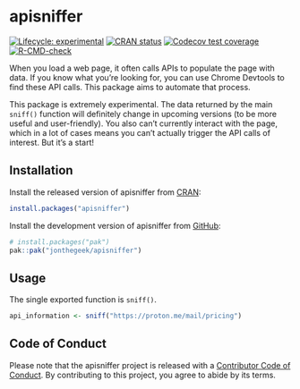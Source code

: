 
<!-- README.md is generated from README.Rmd. Please edit that file -->

# apisniffer

<!-- badges: start -->

[![Lifecycle:
experimental](https://img.shields.io/badge/lifecycle-experimental-orange.svg)](https://lifecycle.r-lib.org/articles/stages.html#experimental)
[![CRAN
status](https://www.r-pkg.org/badges/version/apisniffer)](https://CRAN.R-project.org/package=apisniffer)
[![Codecov test
coverage](https://codecov.io/gh/jonthegeek/apisniffer/branch/main/graph/badge.svg)](https://app.codecov.io/gh/jonthegeek/apisniffer?branch=main)
[![R-CMD-check](https://github.com/jonthegeek/apisniffer/actions/workflows/R-CMD-check.yaml/badge.svg)](https://github.com/jonthegeek/apisniffer/actions/workflows/R-CMD-check.yaml)
<!-- badges: end -->

When you load a web page, it often calls APIs to populate the page with
data. If you know what you’re looking for, you can use Chrome Devtools
to find these API calls. This package aims to automate that process.

This package is extremely experimental. The data returned by the main
`sniff()` function will definitely change in upcoming versions (to be
more useful and user-friendly). You also can’t currently interact with
the page, which in a lot of cases means you can’t actually trigger the
API calls of interest. But it’s a start!

## Installation

<div class=".pkgdown-release">

Install the released version of apisniffer from
[CRAN](https://cran.r-project.org/):

``` r
install.packages("apisniffer")
```

</div>

<div class=".pkgdown-devel">

Install the development version of apisniffer from
[GitHub](https://github.com/):

``` r
# install.packages("pak")
pak::pak("jonthegeek/apisniffer")
```

</div>

## Usage

The single exported function is `sniff()`.

``` r
api_information <- sniff("https://proton.me/mail/pricing")
```

## Code of Conduct

Please note that the apisniffer project is released with a [Contributor
Code of
Conduct](https://jonthegeek.github.io/apisniffer/CODE_OF_CONDUCT.html).
By contributing to this project, you agree to abide by its terms.
